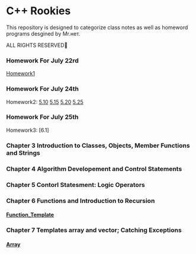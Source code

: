 # C++ Rookies

This repository is designed to categorize class notes as well as homeword programs desgined by Mr.нет.

ALL RIGHTS RESERVED🤪

### Homework For July 22rd
[Homework1](https://github.com/xiongdawei/C-Rooky/tree/master/July22HW)

### Homework For July 24th
Homework2: [5.10]() [5.15]() [5.20]() [5.25]()

### Homework For July 25th
Homework3: [6.1]


### Chapter 3 Introduction to Classes, Objects, Member Functions and Strings

### Chapter 4 Algorithm Developement and Control Statements

### Chapter 5 Contorl Statesment: Logic Operators

### Chapter 6 Functions and Introduction to Recursion
#### [Function_Template](https://github.com/xiongdawei/C-Rooky/blob/master/Notes_July25th/maximum.h)

### Chapter 7 Templates array and vector; Catching Exceptions
#### [Array](https://github.com/xiongdawei/C-Rooky/blob/master/Notes_July25th/arrays001.cpp)
